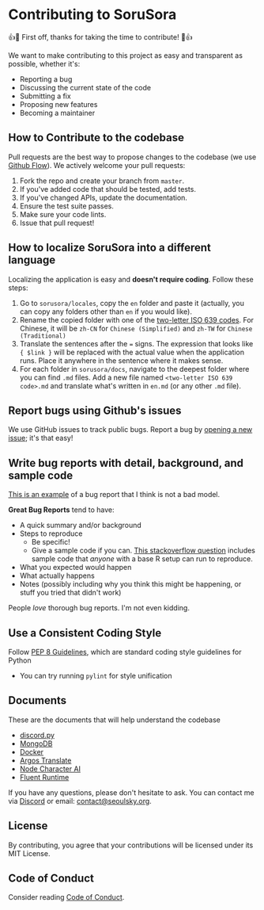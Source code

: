 # Contributing to SoruSora
:+1::tada: First off, thanks for taking the time to contribute! :tada::+1:

We want to make contributing to this project as easy and transparent as possible, whether it's:

- Reporting a bug
- Discussing the current state of the code
- Submitting a fix
- Proposing new features
- Becoming a maintainer

## How to Contribute to the codebase
Pull requests are the best way to propose changes to the codebase (we use [Github Flow](https://guides.github.com/introduction/flow/index.html)). We actively welcome your pull requests:

1. Fork the repo and create your branch from `master`.
2. If you've added code that should be tested, add tests.
3. If you've changed APIs, update the documentation.
4. Ensure the test suite passes.
5. Make sure your code lints.
6. Issue that pull request!

## How to localize SoruSora into a different language

Localizing the application is easy and __doesn't require coding__. Follow these steps:

1. Go to `sorusora/locales`, copy the `en` folder and paste it (actually, you can copy any folders other than `en` if you would like).
2. Rename the copied folder with one of the [two-letter ISO 639 codes](https://en.wikipedia.org/wiki/List_of_ISO_639_language_codes). For Chinese, it will be `zh-CN` for `Chinese (Simplified)` and `zh-TW` for `Chinese (Traditional)`
3. Translate the sentences after the `=` signs. The expression that looks like `{ $link }` will be replaced with the actual value when the application runs. Place it anywhere in the sentence where it makes sense.
4. For each folder in `sorusora/docs`, navigate to the deepest folder where you can find `.md` files. Add a new file named `<two-letter ISO 639 code>.md` and translate what's written in `en.md` (or any other `.md` file).

## Report bugs using Github's issues
We use GitHub issues to track public bugs. Report a bug by [opening a new issue](https://github.com/SeoulSKY/SoruSora/issues); it's that easy!

## Write bug reports with detail, background, and sample code
[This is an example](http://stackoverflow.com/q/12488905/180626) of a bug report that I think is not a bad model.

**Great Bug Reports** tend to have:

- A quick summary and/or background
- Steps to reproduce
  - Be specific!
  - Give a sample code if you can. [This stackoverflow question](http://stackoverflow.com/q/12488905/180626) includes sample code that *anyone* with a base R setup can run to reproduce.
- What you expected would happen
- What actually happens
- Notes (possibly including why you think this might be happening, or stuff you tried that didn't work)

People *love* thorough bug reports. I'm not even kidding.

## Use a Consistent Coding Style
Follow [PEP 8 Guidelines](https://peps.python.org/pep-0008/), which are standard coding style guidelines for Python

* You can try running `pylint` for style unification

## Documents

These are the documents that will help understand the codebase

* [discord.py](https://discordpy.readthedocs.io/en/latest/)
* [MongoDB](https://www.mongodb.com/docs/drivers/motor/)
* [Docker](https://docs.docker.com)
* [Argos Translate](https://www.argosopentech.com)
* [Node Character AI](https://github.com/realcoloride/node_characterai)
* [Fluent Runtime](https://projectfluent.org/python-fluent/fluent.runtime/stable/usage.html)

If you have any questions, please don't hesitate to ask. You can contact me via [Discord](https://discord.seoulsky.org) or email: contact@seoulsky.org.

## License
By contributing, you agree that your contributions will be licensed under its MIT License.

## Code of Conduct
Consider reading [Code of Conduct](https://github.com/SeoulSKY/SoruSora/blob/master/docs/CODE_OF_CONDUCT.md).
